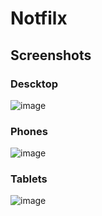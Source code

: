 # Notfilx

## Screenshots

### Descktop
![image](https://github.com/Regularname11/Notfilx/assets/78084972/a1185fee-6c10-4f07-b970-c45237ca796a)

### Phones
![image](https://github.com/Regularname11/Notfilx/assets/78084972/a86875a5-0a20-4f00-9210-93a8195035cc)

### Tablets
![image](https://github.com/Regularname11/Notfilx/assets/78084972/d1ad2e1f-3a47-41ec-94f1-9d091b0d58f8)
